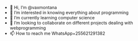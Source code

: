 - 👋 Hi, I’m @vaxmontana
- 👀 I’m interested in knowing everything about programming 
- 🌱 I’m currently learning computer science 
- 💞️ I’m looking to collaborate on different projects dealing with webprogramming
- 📫 How to reach me WhatsApp+255621291382

<!---
vaxmontana/vaxmontana is a ✨ special ✨ repository because its `README.md` (this file) appears on your GitHub profile.
You can click the Preview link to take a look at your changes.
--->
